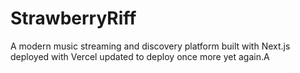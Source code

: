 # StrawberryRiff

A modern music streaming and discovery platform built with Next.js
deployed with Vercel
updated to deploy
once more
yet again.A
